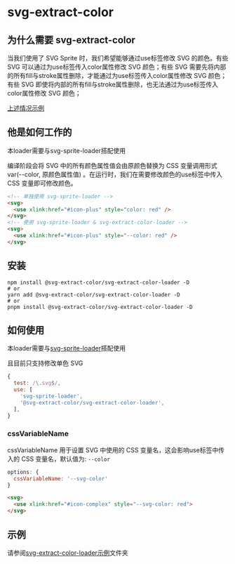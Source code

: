 # svg-extract-color

## 为什么需要 svg-extract-color

当我们使用了 SVG Sprite 时，我们希望能够通过use标签修改 SVG 的颜色。有些 SVG 可以通过为use标签传入color属性修改 SVG 颜色；有些 SVG 需要先将内部的所有fill与stroke属性删除，才能通过为use标签传入color属性修改 SVG 颜色；有些 SVG 即使将内部的所有fill与stroke属性删除，也无法通过为use标签传入color属性修改 SVG 颜色；

[上述情况示例](./examples/svg-sprite/index.html)

## 他是如何工作的

本loader需要与svg-sprite-loader搭配使用

编译阶段会将 SVG 中的所有颜色属性值会由原颜色替换为 CSS 变量调用形式 var(--color, 原颜色属性值) 。在运行时，我们在需要修改颜色的use标签中传入 CSS 变量即可修改颜色。

```html
<!-- 单独使用 svg-sprite-loader -->
<svg>
  <use xlink:href="#icon-plus" style="color: red" />
</svg>
<!-- 使用 svg-sprite-loader & svg-extract-color-loader -->
<svg>
  <use xlink:href="#icon-plus" style="--color: red" />
</svg>
```

## 安装

```shell
npm install @svg-extract-color/svg-extract-color-loader -D
# or
yarn add @svg-extract-color/svg-extract-color-loader -D
# or
pnpm install @svg-extract-color/svg-extract-color-loader -D
```

## 如何使用

本loader需要与[svg-sprite-loader](https://github.com/JetBrains/svg-sprite-loader)搭配使用

且目前只支持修改单色 SVG

```js
{
  test: /\.svg$/,
  use: [
    'svg-sprite-loader',
    '@svg-extract-color/svg-extract-color-loader',
  ],
}
```

### cssVariableName

cssVariableName 用于设置 SVG 中使用的 CSS 变量名，这会影响use标签中传入的 CSS 变量名，默认值为: `--color`

```js
options: {
  cssVariableName: '--svg-color'
}
```

```html
<svg>
  <use xlink:href="#icon-complex" style="--svg-color: red">
</svg>
```

## 示例

请参阅[svg-extract-color-loader示例](./examples/svg-extract-color-loader/README.md)文件夹
